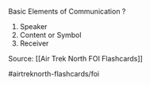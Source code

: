 Basic Elements of Communication
?
1. Speaker
2. Content or Symbol
3. Receiver
<!--SR:!2022-09-30,1,230-->

Source: [[Air Trek North FOI Flashcards]]

#airtreknorth-flashcards/foi